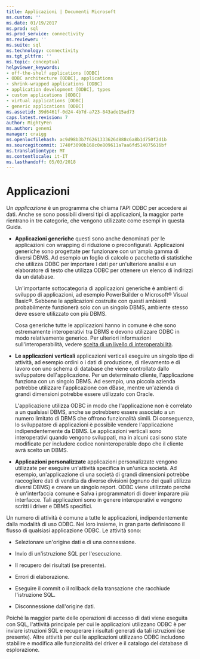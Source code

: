 ```yaml
---
title: Applicazioni | Documenti Microsoft
ms.custom: ''
ms.date: 01/19/2017
ms.prod: sql
ms.prod_service: connectivity
ms.reviewer: ''
ms.suite: sql
ms.technology: connectivity
ms.tgt_pltfrm: ''
ms.topic: conceptual
helpviewer_keywords:
- off-the-shelf applications [ODBC]
- ODBC architecture [ODBC], applications
- shrink-wrapped applications [ODBC]
- application development [ODBC], types
- custom applications [ODBC]
- virtual applications [ODBC]
- generic applications [ODBC]
ms.assetid: 39d6461f-0d24-4b7d-a723-843ade15ad73
caps.latest.revision: 7
author: MightyPen
ms.author: genemi
manager: craigg
ms.openlocfilehash: ac9d98b3b7f6261333626d888c6a8b1d750f2d1b
ms.sourcegitcommit: 1740f3090b168c0e809611a7aa6fd514075616bf
ms.translationtype: MT
ms.contentlocale: it-IT
ms.lasthandoff: 05/03/2018
---
```

# <a name="applications"></a>Applicazioni
Un *applicazione* è un programma che chiama l'API ODBC per accedere ai dati. Anche se sono possibili diversi tipi di applicazioni, la maggior parte rientrano in tre categorie, che vengono utilizzate come esempi in questa Guida.  
  
-   **Applicazioni generiche** questi sono anche denominati per le applicazioni con wrapping di riduzione o preconfigurati. Applicazioni generiche sono progettate per funzionare con un'ampia gamma di diversi DBMS. Ad esempio un foglio di calcolo o pacchetto di statistiche che utilizza ODBC per importare i dati per un'ulteriore analisi e un elaboratore di testo che utilizza ODBC per ottenere un elenco di indirizzi da un database.  
  
     Un'importante sottocategoria di applicazioni generiche è ambienti di sviluppo di applicazioni, ad esempio PowerBuilder o Microsoft® Visual Basic®. Sebbene le applicazioni costruite con questi ambienti probabilmente funzionerà solo con un singolo DBMS, ambiente stesso deve essere utilizzato con più DBMS.  
  
     Cosa generiche tutte le applicazioni hanno in comune è che sono estremamente interoperativi tra DBMS e devono utilizzare ODBC in modo relativamente generico. Per ulteriori informazioni sull'interoperabilità, vedere [scelta di un livello di interoperabilità](../../odbc/reference/develop-app/choosing-a-level-of-interoperability.md).  
  
-   **Le applicazioni verticali** applicazioni verticali eseguire un singolo tipo di attività, ad esempio ordini o i dati di produzione, di rilevamento e di lavoro con uno schema di database che viene controllato dallo sviluppatore dell'applicazione. Per un determinato cliente, l'applicazione funziona con un singolo DBMS. Ad esempio, una piccola azienda potrebbe utilizzare l'applicazione con dBase, mentre un'azienda di grandi dimensioni potrebbe essere utilizzato con Oracle.  
  
     L'applicazione utilizza ODBC in modo che l'applicazione non è correlato a un qualsiasi DBMS, anche se potrebbero essere associato a un numero limitato di DBMS che offrono funzionalità simili. Di conseguenza, lo sviluppatore di applicazioni è possibile vendere l'applicazione indipendentemente da DBMS. Le applicazioni verticali sono interoperativi quando vengono sviluppati, ma in alcuni casi sono state modificate per includere codice noninteroperable dopo che il cliente avrà scelto un DBMS.  
  
-   **Applicazioni personalizzate** applicazioni personalizzate vengono utilizzate per eseguire un'attività specifica in un'unica società. Ad esempio, un'applicazione di una società di grandi dimensioni potrebbe raccogliere dati di vendita da diverse divisioni (ognuno dei quali utilizza diversi DBMS) e creare un singolo report. ODBC viene utilizzato perché è un'interfaccia comune e Salva i programmatori di dover imparare più interfacce. Tali applicazioni sono in genere interoperativi e vengono scritti i driver e DBMS specifici.  
  
 Un numero di attività è comune a tutte le applicazioni, indipendentemente dalla modalità di uso ODBC. Nel loro insieme, in gran parte definiscono il flusso di qualsiasi applicazione ODBC. Le attività sono:  
  
-   Selezionare un'origine dati e di una connessione.  
  
-   Invio di un'istruzione SQL per l'esecuzione.  
  
-   Il recupero dei risultati (se presente).  
  
-   Errori di elaborazione.  
  
-   Eseguire il commit o il rollback della transazione che racchiude l'istruzione SQL.  
  
-   Disconnessione dall'origine dati.  
  
 Poiché la maggior parte delle operazioni di accesso di dati viene eseguita con SQL, l'attività principale per cui le applicazioni utilizzano ODBC è per inviare istruzioni SQL e recuperare i risultati generati da tali istruzioni (se presente). Altre attività per cui le applicazioni utilizzano ODBC includono stabilire e modifica alle funzionalità del driver e il catalogo del database di esplorazione.
